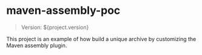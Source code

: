 maven-assembly-poc
======================

> Version: ${project.version}

This project is an example of how build a unique archive by customizing the Maven assembly plugin.